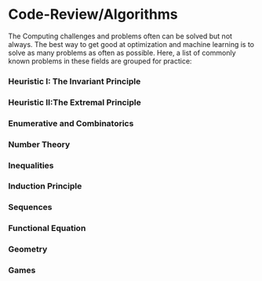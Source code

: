 # Code-Review/Algorithms
The Computing challenges and problems often can be solved but not always. The best way to get good at optimization and machine learning is to solve as many problems as often as possible. Here, a list of commonly known problems in these fields are grouped for practice:

### Heuristic I: The Invariant Principle
### Heuristic II:The Extremal Principle
### Enumerative and Combinatorics
### Number Theory
### Inequalities
### Induction Principle
### Sequences
### Functional Equation
### Geometry
### Games
